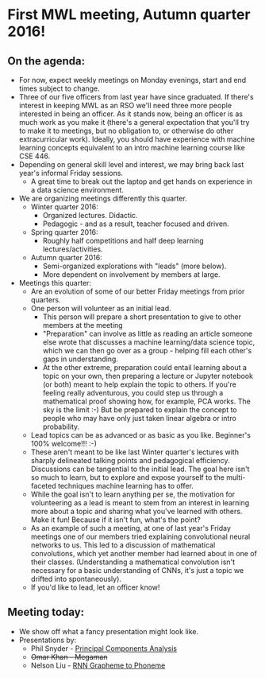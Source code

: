 # First MWL meeting, Autumn quarter 2016!

## On the agenda:

- For now, expect weekly meetings on Monday evenings, start and end times subject to change.
- Three of our five officers from last year have since graduated. If there's interest in keeping MWL as an RSO we'll need three more people interested in being an officer. As it stands now, being an officer is as much work as you make it (there's a general expectation that you'll try to make it to meetings, but no obligation to, or otherwise do other extracurricular work). Ideally, you should have experience with machine learning concepts equivalent to an intro machine learning course like CSE 446.
- Depending on general skill level and interest, we may bring back last year's informal Friday sessions.
    * A great time to break out the laptop and get hands on experience in a data science environment.
- We are organizing meetings differently this quarter.
    * Winter quarter 2016:
        + Organized lectures. Didactic. 
        + Pedagogic - and as a result, teacher focused and driven.
    * Spring quarter 2016:
        + Roughly half competitions and half deep learning lectures/activities.
    * Autumn quarter 2016:
        + Semi-organized explorations with "leads" (more below).
        + More dependent on involvement by members at large.
- Meetings this quarter:
    * Are an evolution of some of our better Friday meetings from prior quarters.
    * One person will volunteer as an initial lead.
        + This person will prepare a short presentation to give to other members at the meeting
        + "Preparation" can involve as little as reading an article someone else wrote that discusses a machine learning/data science topic, which we can then go over as a group - helping fill each other's gaps in understanding.
        + At the other extreme, preparation could entail learning about a topic on your own, then preparing a lecture or Jupyter notebook (or both) meant to help explain the topic to others. If you're feeling really adventurous, you could step us through a mathematical proof showing how, for example, PCA works. The sky is the limit :-) But be prepared to explain the concept to people who may have only just taken linear algebra or intro probability.
    * Lead topics can be as advanced or as basic as you like. Beginner's 100% welcome!!! :-)
    * These aren't meant to be like last Winter quarter's lectures with sharply delineated talking points and pedagogical efficiency. Discussions can be tangential to the initial lead. The goal here isn't so much to learn, but to explore and expose yourself to the multi-faceted techniques machine learning has to offer.
    * While the goal isn't to learn anything per se, the motivation for volunteering as a lead is meant to stem from an interest in learning more about a topic and sharing what you've learned with others. Make it fun! Because if it isn't fun, what's the point?
    * As an example of such a meeting, at one of last year's Friday meetings one of our members tried explaining convolutional neural networks to us. This led to a discussion of mathematical convolutions, which yet another member had learned about in one of their classes. (Understanding a mathematical convolution isn't necessary for a basic understanding of CNNs, it's just a topic we drifted into spontaneously).
    * If you'd like to lead, let an officer know!

## Meeting today:
- We show off what a fancy presentation might look like.
- Presentations by:
    * Phil Snyder - [Principal Components Analysis](2016.10.10.pca-mnist.ipynb)
    * ~~Omar Khan - Megaman~~
    * Nelson Liu - [RNN Grapheme to Phoneme](2016.10.10.RNN_G2P_Demo/RNN_G2P_demo.ipynb)
